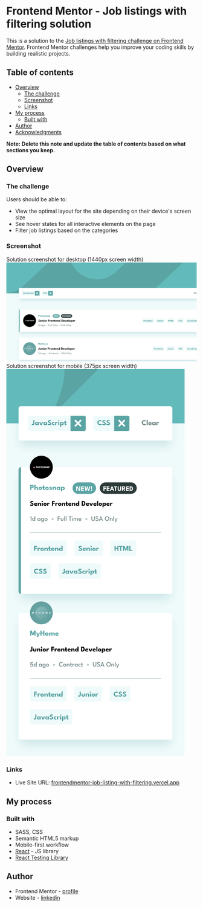 # Frontend Mentor - Job listings with filtering solution

This is a solution to the [Job listings with filtering challenge on Frontend Mentor](https://www.frontendmentor.io/challenges/job-listings-with-filtering-ivstIPCt). Frontend Mentor challenges help you improve your coding skills by building realistic projects.

## Table of contents

- [Overview](#overview)
  - [The challenge](#the-challenge)
  - [Screenshot](#screenshot)
  - [Links](#links)
- [My process](#my-process)
  - [Built with](#built-with)
- [Author](#author)
- [Acknowledgments](#acknowledgments)

**Note: Delete this note and update the table of contents based on what sections you keep.**

## Overview

### The challenge

Users should be able to:

- View the optimal layout for the site depending on their device's screen size
- See hover states for all interactive elements on the page
- Filter job listings based on the categories

### Screenshot

Solution screenshot for desktop (1440px screen width)
![](solution/desktop.png)
Solution screenshot for mobile (375px screen width)
![](solution/mobile.png)

### Links

- Live Site URL: [frontendmentor-job-listing-with-filtering.vercel.app](https://frontendmentor-job-listing-with-filtering.vercel.app/)

## My process

### Built with

- SASS, CSS
- Semantic HTML5 markup
- Mobile-first workflow
- [React](https://reactjs.org/) - JS library
- [React Testing Library](https://testing-library.com/docs/react-testing-library/intro/)

## Author

- Frontend Mentor - [profile](https://www.frontendmentor.io/profile/aratur)
- Website - [linkedin](https://www.linkedin.com/in/artur-jedrzejczak/)
